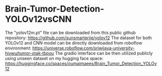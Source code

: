 # Brain-Tumor-Detection-YOLOv12vsCNN

The "yolov12m.pt" file can be downloaded from this public github repository: https://github.com/sunsmarterjie/yolov12
The dataset for both YOLOv12 and CNN model can be directly downloaded from roboflow environment: https://universe.roboflow.com/sriwijaya-university-hivwu/tumor-otak-tbpou
The gradio interface can be then utilized publicly using unseen dataset on my hugging face space: https://huggingface.co/spaces/oumaimaees/Brain_Tumor_Detection_YOLOv12
